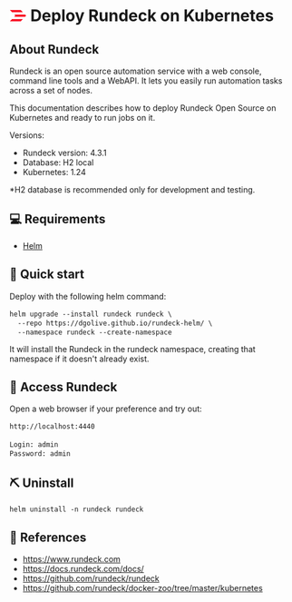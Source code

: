 # <img width=30px height=20px src="rundeck_ico.png">  Deploy Rundeck on Kubernetes

## About Rundeck

Rundeck is an open source automation service with a web console, command line tools and a WebAPI. It lets you easily run automation tasks across a set of nodes.

This documentation describes how to deploy Rundeck Open Source on Kubernetes and ready to run jobs on it.

Versions:
- Rundeck version: 4.3.1
- Database: H2 local
- Kubernetes: 1.24

*H2 database is recommended only for development and testing.

## 💻 Requirements 

- [Helm](https://helm.sh/docs/intro/install/) 

## 🏁 Quick start 

Deploy with the following helm command:
```
helm upgrade --install rundeck rundeck \
  --repo https://dgolive.github.io/rundeck-helm/ \
  --namespace rundeck --create-namespace
```
It will install the Rundeck in the rundeck namespace, creating that namespace if it doesn't already exist.


## 🚀 Access Rundeck  

Open a web browser if your preference and try out:

```
http://localhost:4440

Login: admin
Password: admin
```

## ⛏️ Uninstall

```
helm uninstall -n rundeck rundeck
```


## 📝 References 
- https://www.rundeck.com
- https://docs.rundeck.com/docs/
- https://github.com/rundeck/rundeck
- https://github.com/rundeck/docker-zoo/tree/master/kubernetes

